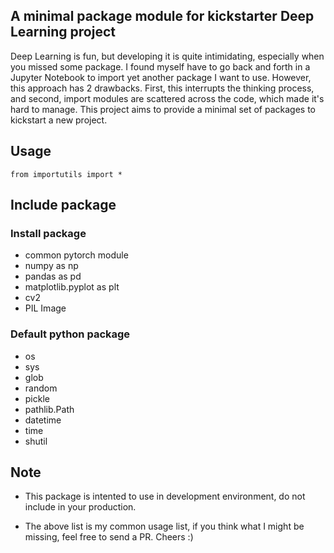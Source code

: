## A minimal package module for kickstarter Deep Learning project

Deep Learning is fun, but developing it is quite intimidating, especially when you missed some package. I found myself have to go back and forth in a Jupyter Notebook to import yet another package I want to use. However, this approach has 2 drawbacks. First, this interrupts the thinking process, and second, import modules are scattered across the code, which made it's hard to manage. This project aims to provide a minimal set of packages to kickstart a new project.

## Usage

```
from importutils import *
```

## Include package

### Install package
- common pytorch module
- numpy as np
- pandas as pd
- matplotlib.pyplot as plt
- cv2
- PIL Image

### Default python package
- os
- sys
- glob
- random
- pickle
- pathlib.Path
- datetime
- time
- shutil

## Note

- This package is intented to use in development environment, do not include in your production.

- The above list is my common usage list, if you think what I might be missing, feel free to send a PR. Cheers :)


